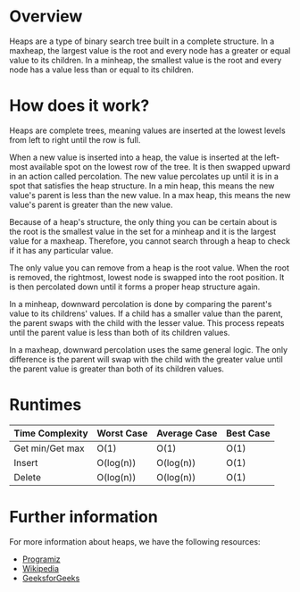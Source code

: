 # Overview

Heaps are a type of binary search tree built in a complete structure. In a maxheap, the largest value is the root and every node has a greater or equal value to its children. In a minheap, the smallest value is the root and every node has a value less than or equal to its children.

# How does it work?

Heaps are complete trees, meaning values are inserted at the lowest levels from left to right until the row is full.

When a new value is inserted into a heap, the value is inserted at the left-most available spot on the lowest row of the tree. It is then swapped upward in an action called percolation. The new value percolates up until it is in a spot that satisfies the heap structure. In a min heap, this means the new value's parent is less than the new value. In a max heap, this means the new value's parent is greater than the new value.

Because of a heap's structure, the only thing you can be certain about is the root is the smallest value in the set for a minheap and it is the largest value for a maxheap. Therefore, you cannot search through a heap to check if it has any particular value.

The only value you can remove from a heap is the root value. When the root is removed, the rightmost, lowest node is swapped into the root position. It is then percolated down until it forms a proper heap structure again.

In a minheap, downward percolation is done by comparing the parent's value to its childrens' values. If a child has a smaller value than the parent, the parent swaps with the child with the lesser value. This process repeats until the parent value is less than both of its children values.

In a maxheap, downward percolation uses the same general logic. The only difference is the parent will swap with the child with the greater value until the parent value is greater than both of its children values.

# Runtimes

| Time Complexity | Worst Case | Average Case | Best Case  |
|-----------------|------------|--------------|------------|
| Get min/Get max | O(1)       | O(1)         | O(1)       |
| Insert          | O(log(n))  | O(log(n))    | O(1)       |
| Delete          | O(log(n))  | O(log(n))    | O(1)       |

# Further information

For more information about heaps, we have the following resources:
- [Programiz](https://www.programiz.com/dsa/heap-data-structure)
- [Wikipedia](https://en.wikipedia.org/wiki/Heap_(data_structure))
- [GeeksforGeeks](https://www.geeksforgeeks.org/heap-data-structure/)
